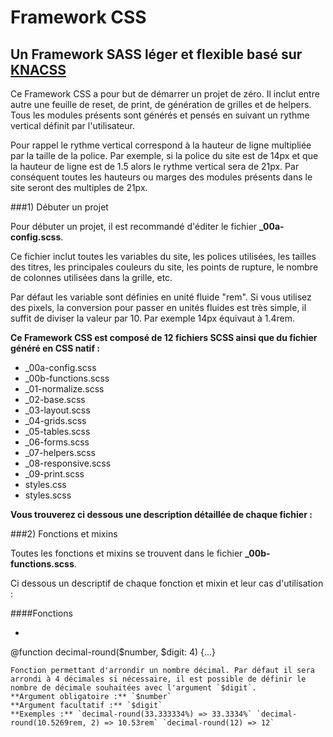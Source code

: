 # Framework CSS
## Un Framework SASS léger et flexible basé sur [KNACSS](https://github.com/alsacreations/KNACSS)

Ce Framework CSS a pour but de démarrer un projet de zéro. Il inclut entre autre une feuille de reset, de print, de génération de grilles et de helpers. Tous les modules présents sont générés et pensés en suivant un rythme vertical définit par l'utilisateur. 

Pour rappel le rythme vertical correspond à la hauteur de ligne multipliée par la taille de la police. Par exemple, si la police du site est de 14px et que la hauteur de ligne est de 1.5 alors le rythme vertical sera de 21px. Par conséquent toutes les hauteurs ou marges des modules présents dans le site seront des multiples de 21px.


###1) Débuter un projet

Pour débuter un projet, il est recommandé d'éditer le fichier **_00a-config.scss**.

Ce fichier inclut toutes les variables du site, les polices utilisées, les tailles des titres, les principales couleurs du site, les points de rupture, le nombre de colonnes utilisées dans la grille, etc.

Par défaut les variable sont définies en unité fluide "rem". Si vous utilisez des pixels, la conversion pour passer en unités fluides est très simple, il suffit de diviser la valeur par 10. Par exemple 14px équivaut à 1.4rem.

**Ce Framework CSS est composé de 12 fichiers SCSS ainsi que du fichier généré en CSS natif :**

* _00a-config.scss
* _00b-functions.scss
* _01-normalize.scss
* _02-base.scss
* _03-layout.scss
* _04-grids.scss
* _05-tables.scss
* _06-forms.scss
* _07-helpers.scss
* _08-responsive.scss
* _09-print.scss
* styles.css
* styles.scss

**Vous trouverez ci dessous une description détaillée de chaque fichier :**

###2) Fonctions et mixins

Toutes les fonctions et mixins se trouvent dans le fichier **_00b-functions.scss**.

Ci dessous un descriptif de chaque fonction et mixin et leur cas d'utilisation :

####Fonctions

* ```js
@function decimal-round($number, $digit: 4) {...}
```
Fonction permettant d'arrondir un nombre décimal. Par défaut il sera arrondi à 4 décimales si nécessaire, il est possible de définir le nombre de décimale souhaitées avec l'argument `$digit`.  
**Argument obligatoire :** `$number`  
**Argument facultatif :** `$digit`  
**Exemples :** `decimal-round(33.333334%) => 33.3334%` `decimal-round(10.5269rem, 2) => 10.53rem` `decimal-round(12) => 12`